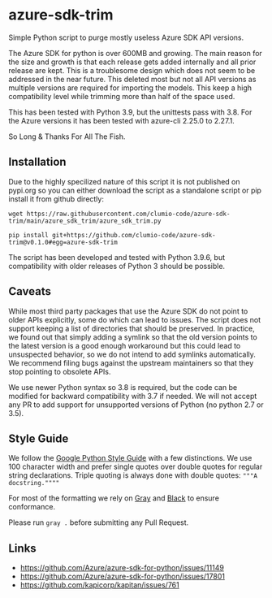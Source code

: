 # azure-sdk-trim

Simple Python script to purge mostly useless Azure SDK API versions.

The Azure SDK for python is over 600MB and growing. The main reason for the
size and growth is that each release gets added internally and all prior
release are kept. This is a troublesome design which does not seem to be
addressed in the near future. This deleted most but not all API versions as
multiple versions are required for importing the models. This keep a high
compatibility level while trimming more than half of the space used.

This has been tested with Python 3.9, but the unittests pass with 3.8.
For the Azure versions it has been tested with azure-cli 2.25.0 to 2.27.1.

So Long & Thanks For All The Fish.


## Installation

Due to the highly specilized nature of this script it is not published on pypi.org so you can either download the script as a standalone script or
pip install it from github directly:

```shell
wget https://raw.githubusercontent.com/clumio-code/azure-sdk-trim/main/azure_sdk_trim/azure_sdk_trim.py
```

```shell
pip install git+https://github.com/clumio-code/azure-sdk-trim@v0.1.0#egg=azure-sdk-trim
```

The script has been developed and tested with Python 3.9.6, but compatibility
with older releases of Python 3 should be possible.


## Caveats

While most third party packages that use the Azure SDK do not point to older
APIs explicitly,  some do which can lead to issues. The script does not support
keeping a list of directories that  should be preserved. In practice, we found
out that simply adding a symlink so that the old version points to the latest
version is a good enough workaround but this could lead to unsuspected behavior,
so we do not intend to add symlinks automatically. We recommend filing bugs
against the upstream maintainers so that they stop pointing to obsolete APIs.

We use newer Python syntax so 3.8 is required, but the code can be modified for
backward compatibility with 3.7 if needed. We will not accept any PR to add
support for unsupported versions of Python (no python 2.7 or 3.5).


## Style Guide

We follow the [Google Python Style Guide](https://google.github.io/styleguide/pyguide.html)
with a few distinctions. We use 100 character width and prefer single quotes
over double quotes for regular string declarations. Triple quoting is always
done with double quotes: `"""A docstring.""""`

For most of the formatting we rely on [Gray](https://github.com/dizballanze/gray)
and [Black](https://github.com/psf/black) to ensure conformance.

Please run `gray .` before submitting any Pull Request.


## Links

* https://github.com/Azure/azure-sdk-for-python/issues/11149
* https://github.com/Azure/azure-sdk-for-python/issues/17801
* https://github.com/kapicorp/kapitan/issues/761
